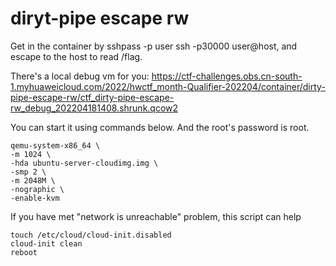 # diryt-pipe escape rw

Get in the container by sshpass -p user ssh -p30000 user@host, and escape to the host to read /flag.

There's a local debug vm for you: https://ctf-challenges.obs.cn-south-1.myhuaweicloud.com/2022/hwctf_month-Qualifier-202204/container/dirty-pipe-escape-rw/ctf_dirty-pipe-escape-rw_debug_202204181408.shrunk.qcow2

You can start it using commands below. And the root's password is root.
```
qemu-system-x86_64 \
-m 1024 \
-hda ubuntu-server-cloudimg.img \
-smp 2 \
-m 2048M \
-nographic \
-enable-kvm
```

If you have met "network is unreachable" problem, this script can help

```
touch /etc/cloud/cloud-init.disabled
cloud-init clean
reboot
```
